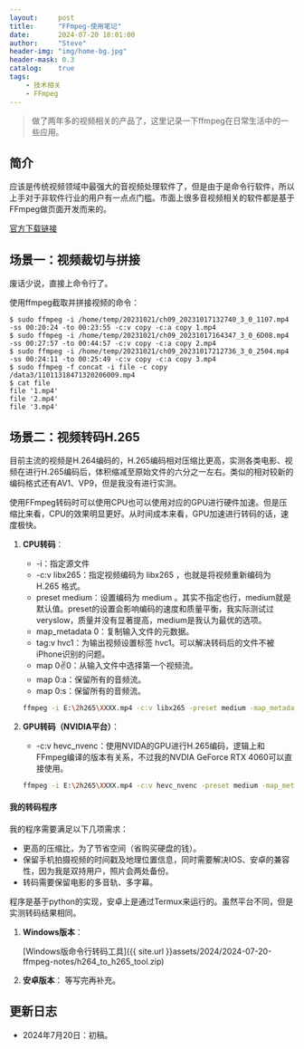 ```yaml
---
layout:     post
title:      "FFmpeg-使用笔记"
date:       2024-07-20 18:01:00
author:     "Steve"
header-img: "img/home-bg.jpg"
header-mask: 0.3
catalog:    true
tags:
    - 技术相关
    - FFmpeg
---
```


> 做了两年多的视频相关的产品了，这里记录一下ffmpeg在日常生活中的一些应用。

## 简介

应该是传统视频领域中最强大的音视频处理软件了，但是由于是命令行软件，所以上手对于非软件行业的用户有一点点门槛。市面上很多音视频相关的软件都是基于FFmpeg做页面开发而来的。

[官方下载链接](https://ffmpeg.org/download.html)

## 场景一：视频裁切与拼接

废话少说，直接上命令行了。

使用ffmpeg截取并拼接视频的命令：

```ssh
$ sudo ffmpeg -i /home/temp/20231021/ch09_20231017132740_3_0_1107.mp4 -ss 00:20:24 -to 00:23:55 -c:v copy -c:a copy 1.mp4
$ sudo ffmpeg -i /home/temp/20231021/ch09_20231017164347_3_0_6D08.mp4 -ss 00:27:57 -to 00:44:57 -c:v copy -c:a copy 2.mp4
$ sudo ffmpeg -i /home/temp/20231021/ch09_20231017212736_3_0_2504.mp4 -ss 00:24:11 -to 00:25:49 -c:v copy -c:a copy 3.mp4
$ sudo ffmpeg -f concat -i file -c copy /data3/11011318471320206009.mp4
$ cat file
file '1.mp4'
file '2.mp4'
file '3.mp4'
```

## 场景二：视频转码H.265

目前主流的视频是H.264编码的，H.265编码相对压缩比更高，实测各类电影、视频在进行H.265编码后，体积缩减至原始文件的六分之一左右。类似的相对较新的编码格式还有AV1、VP9，但是我没有进行实测。

使用FFmpeg转码时可以使用CPU也可以使用对应的GPU进行硬件加速。但是压缩比来看，CPU的效果明显更好。从时间成本来看，GPU加速进行转码的话，速度极快。

1. **CPU转码**：

   - -i：指定源文件
   - -c:v libx265：指定视频编码为 libx265 ，也就是将视频重新编码为 H.265 格式。
   - preset medium：设置编码为 medium 。其实不指定也行，medium就是默认值。preset的设置会影响编码的速度和质量平衡，我实际测试过veryslow，质量并没有显著提高，medium是我认为最优的选项。
   - map_metadata 0：复制输入文件的元数据。
   - tag:v hvc1：为输出视频设置标签 hvc1。可以解决转码后的文件不被iPhone识别的问题。
   - map 0:v:0：从输入文件中选择第一个视频流。
   - map 0:a：保留所有的音频流。
   - map 0:s：保留所有的音频流。

   ```bash
   ffmpeg -i E:\2h265\XXXX.mp4 -c:v libx265 -preset medium -map_metadata 0 -tag:v hvc1 -map 0:v:0 -map 0:a E:\2h265_output\XXXX.mp4
   ```

2. **GPU转码（NVIDIA平台）**：

   - -c:v hevc_nvenc：使用NVIDA的GPU进行H.265编码，逻辑上和FFmpeg编译的版本有关系，不过我的NVDIA GeForce RTX 4060可以直接使用。

   ```bash
   ffmpeg -i E:\2h265\XXXX.mp4 -c:v hevc_nvenc -preset medium -map_metadata 0 -tag:v hvc1 -map 0:v:0 -map 0:a E:\2h265_output\XXXX.mp4
   ```

#### 我的转码程序

我的程序需要满足以下几项需求：
- 更高的压缩比，为了节省空间（省购买硬盘的钱）。
- 保留手机拍摄视频的时间戳及地理位置信息，同时需要解决IOS、安卓的兼容性，因为我是双持用户，照片会两处备份。
- 转码需要保留电影的多音轨、多字幕。

程序是基于python的实现，安卓上是通过Termux来运行的。虽然平台不同，但是实测转码结果相同。

1. **Windows版本**：

   [Windows版命令行转码工具]({{ site.url }}assets/2024/2024-07-20-ffmpeg-notes/h264_to_h265_tool.zip)

2. **安卓版本**：
   等写完再补充。

## 更新日志
- 2024年7月20日：初稿。